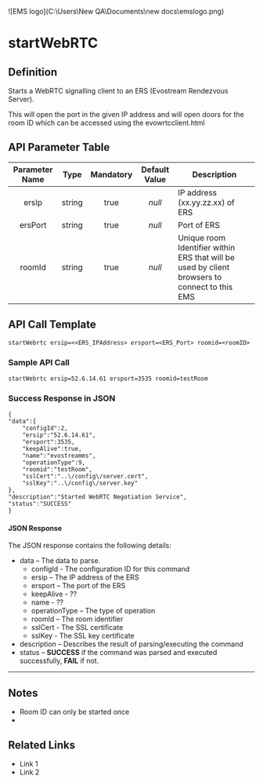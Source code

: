 ![EMS logo](C:\Users\New QA\Documents\new docs\emslogo.png)



# startWebRTC



## Definition

Starts a WebRTC signalling client to an ERS (Evostream Rendezvous Server).

This will open the port in the given IP address and will open doors for the room ID which can be accessed using the evowrtcclient.html





## API Parameter Table



| Parameter Name |  Type  | Mandatory | Default Value | Description                              |
| :------------: | :----: | :-------: | :-----------: | ---------------------------------------- |
|     ersIp      | string |   true    |    *null*     | IP address (xx.yy.zz.xx) of ERS          |
|    ersPort     | string |   true    |    *null*     | Port of ERS                              |
|     roomId     | string |   true    |    *null*     | Unique room Identifier within ERS that will be used by client browsers to connect to this EMS |



## API Call Template

``` 
startWebrtc ersip=<<ERS_IPAddress> ersport=<ERS_Port> roomid=<roomID>
```



### Sample API Call

``` 
startWebrtc ersip=52.6.14.61 ersport=3535 roomid=testRoom
```



### Success Response in JSON

``` 
{
"data":{
    "configId":2,
    "ersip":"52.6.14.61",
    "ersport":3535,
    "keepAlive":true,
    "name":"evostreamms",
    "operationType":9,
    "roomid":"testRoom",
    "sslCert":"..\/config\/server.cert",
    "sslKey":"..\/config\/server.key"
},
"description":"Started WebRTC Negotiation Service",
"status":"SUCCESS"
}
```



#### JSON Response

The JSON response contains the following details:

- data – The data to parse.
  - configId - The configuration ID for this command
  - ersip – The IP address of the ERS
  - ersport – The port of the ERS
  - keepAlive - ??
  - name - ??
  - operationType – The type of operation
  - roomId – The room identifier
  - sslCert - The SSL certificate
  - sslKey - The SSL key certificate
- description – Describes the result of parsing/executing the command
- status – **SUCCESS** if the command was parsed and executed successfully, **FAIL** if not.

------

## Notes

- Room ID can only be started once
- ​





## **Related Links**

- Link 1
- Link 2